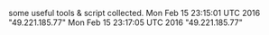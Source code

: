 some useful tools & script collected.
Mon Feb 15 23:15:01 UTC 2016 "49.221.185.77"
Mon Feb 15 23:17:05 UTC 2016 "49.221.185.77"
